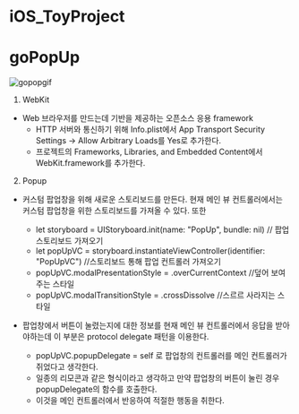 # iOS_ToyProject
# goPopUp

![gopopgif](https://user-images.githubusercontent.com/70695311/107182437-147a7700-6a20-11eb-9474-9fedf0e80462.gif)

1. WebKit

* Web 브라우저를 만드는데 기반을 제공하는 오픈소스 응용 framework
   - HTTP 서버와 통신하기 위해 Info.plist에서 App Transport Security Settings -> Allow Arbitrary Loads를 Yes로 추가한다.
   - 프로젝트의 Frameworks, Libraries, and Embedded Content에서 WebKit.framework를 추가한다.

2. Popup

* 커스텀 팝업창을 위해 새로운 스토리보드를 만든다.  현재 메인 뷰 컨트롤러에서는 커스텀 팝업창을 위한 스토리보드를 가져올 수 있다. 또한 
    - let storyboard = UIStoryboard.init(name: "PopUp", bundle: nil) // 팝업 스토리보드 가져오기
    - let popUpVC = storyboard.instantiateViewController(identifier: "PopUpVC") //스토리보드 통해 팝업 컨트롤러 가져오기
    -  popUpVC.modalPresentationStyle = .overCurrentContext //덮어 보여주는 스타일
    - popUpVC.modalTransitionStyle = .crossDissolve //스르르 사라지는 스타일

* 팝업창에서 버튼이 눌렸는지에 대한 정보를 현재 메인 뷰 컨트롤러에서 응답을 받아야하는데 이 부분은 protocol delegate 패턴을 이용한다.
    - popUpVC.popupDelegate = self 로 팝업창의 컨트롤러를 메인 컨트롤러가 쥐었다고 생각한다. 
    - 일종의 리모콘과 같은 형식이라고 생각하고 만약 팝업창의 버튼이 눌린 경우 popupDelegate의 함수를 호출한다.
    - 이것을 메인 컨트롤러에서 반응하여 적절한 행동을 취한다.
